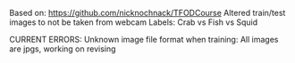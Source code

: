 Based on: https://github.com/nicknochnack/TFODCourse
Altered train/test images to not be taken from webcam
Labels: Crab vs Fish vs Squid

CURRENT ERRORS:
Unknown image file format when training: All images are jpgs, working on revising
